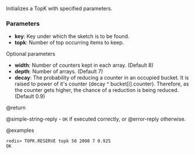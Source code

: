Initializes a TopK with specified parameters.

### Parameters

* **key**: Key under which the sketch is to be found.
* **topk**: Number of top occurring items to keep.

Optional parameters
* **width**: Number of counters kept in each array. (Default 8)
* **depth**: Number of arrays. (Default 7)
* **decay**: The probability of reducing a counter in an occupied bucket. It is raised to power of it's counter (decay ^ bucket[i].counter). Therefore, as the counter gets higher, the chance of a reduction is being reduced. (Default 0.9)

@return

@simple-string-reply - `OK` if executed correctly, or @error-reply otherwise.

@examples

```
redis> TOPK.RESERVE topk 50 2000 7 0.925
OK
```
